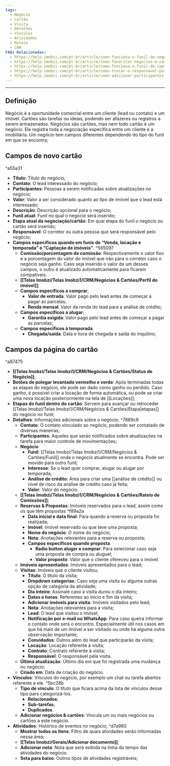 ```yaml
---
tags:
  - Negócio
  - Cartão
  - Visita
  - Detalhes
  - Vínculos
  - Atividades
  - Rateio
  - CRM
FAQs Relacionadas:
  - https://help.imobzi.com/pt-br/article/como-funciona-o-funil-de-negocios-h5u2aj/
  - https://help.imobzi.com/pt-br/article/como-favoritar-negocios-e-cartoes-no-funil-de-negocios-dskpzo/
  - https://help.imobzi.com/pt-br/article/como-funciona-o-funil-de-captacao-de-imoveis-agx4j4/
  - https://help.imobzi.com/pt-br/article/como-trocar-o-responsavel-por-um-negocio-28l1hq/
  - https://help.imobzi.com/pt-br/article/como-adicionar-participantes-em-negocios-cartoes-xc0174/
---
```

---
## Definição

Negócio é a oportunidade comercial entre um cliente (lead ou contato) e um imóvel. Cartões são tarefas ou ideias, podendo ser afazeres ou registros a serem armazenados.  Negócios são cartões, mas nem todo cartão é um negócio. Ele registra toda a negociação específica entre um cliente e a imobiliária. Um negócio tem campos diferentes dependendo do tipo do funil em que se encontra;

## Campos de novo cartão

^a55a31

- **Título**: Título do negócio;
- **Contato**: O lead interessado do negócio;
- **Participantes**: Pessoas a serem notificadas sobre atualizações no negócio;
- **Valor**: Valor a ser considerado quanto ao tipo de imóvel que o lead está interessado;
- **Descrição**: Descrição opcional para o negócio;
- **Funil atual**: Funil no qual o negócio será inserido;
- **Etapa atual da negociação/cartão**: Em qual etapa do funil o negócio ou cartão será inserido;
- **Responsável**: O corretor ou outra pessoa que será responsável pelo negócio;
- **Campos específicos quando em funis de “Venda, locação e temporada” e “Captação de imóveis”**. ^565097
	- **Comissão/porcentagem de comissão**: Respectivamente o valor fixo e a porcentagem do valor do imóvel que irão para o corretor caso o negócio seja ganho. Caso seja inserido o valor de um desses campos, o outro é atualizado automaticamente para ficarem compatíveis.
	- **[[Telas Imobzi/Telas Imobzi1/CRM/Negócios & Cartões/Perfil do imóvel]]**;
	- **Campos específicos a comprar**;
	    - **Valor de entrada**: Valor pago pelo lead antes de começar a pagar as parcelas;
	    - **Renda mensal**: Valor da renda do lead para a análise de crédito;
	- **Campos específicos a alugar**;	    
	    - **Garantia exigida**: Valor pago pelo lead antes de começar a pagar as parcelas;
	- **Campos específicos à temporada**.	    
	    - **Chegada/saída**: Data e hora de chegada e saída do inquilino;

## Campos da página do cartão

^a87475

- **[[Telas Imobzi/Telas Imobzi1/CRM/Negócios & Cartões/Status de Negócio]]**;
- **Botões de polegar levantado vermelho e verde**: Após terminadas todas as etapas do negócio, ele pode ser dado como ganho ou perdido. Caso ganho, é possível criar a locação de forma automática, ou pode se criar uma nova locação posteriormente na tela de [[Locações]];
- **Etapas do funil dentro do cartão**: Servem para avançar ou retroceder [[Telas Imobzi/Telas Imobzi1/CRM/Negócios & Cartões/Etapa|etapas]] do negócio no funil;
- **Detalhes**: Informações adicionais sobre o negócio; ^7889c6
	- **Contato**: O contato vinculado ao negócio, podendo ser contatado de diversas maneiras;
	- **Participantes**: Aqueles que serão notificados sobre atualizações na tarefa para maior controle de movimentações;
	- **Negócio**
		- **Funil**: [[Telas Imobzi/Telas Imobzi1/CRM/Negócios & Cartões/Funil]] onde o negócio atualmente se encontra. Pode ser movido para outro funil;
		- **Interesse**: Se o lead quer comprar, alugar ou alugar por temporada;
		- **Análise de crédito**: Área para criar uma [[análise de crédito]] ou nível de risco da análise de crédito caso já feita;
		- **Valor**: Valor do negócio.
	- **[[Telas Imobzi/Telas Imobzi1/CRM/Negócios & Cartões/Rateio de Comissões]]**;
	- **Reservas & Propostas**: Imóveis reservados para o lead, assim como os que têm propostas ^f89a2a
		- **Data inicial e data final**: Para quando a reserva ou proposta foi realizada;
		- **Imóvel**: Imóvel reservado ou que teve uma proposta;
		- **Nome do negócio**: O nome do negócio;
		- **Nota**: Anotações relevantes para a reserva ou proposta;
		- **Campos específicos quando proposta**.
			- **Radio button alugar e comprar**: Para selecionar caso seja uma proposta de compra ou aluguel;
			- **Valor proposto**: Valor que o cliente ofereceu para o imóvel.
	- **Imóveis apresentados**: Imóveis apresentados para o lead;
	- **Visitas**: Imóveis que o cliente visitou;
		- **Título**: O título da visita;
		- **Dropdown categorias**: Caso seja uma visita ou alguma outras opção de categoria da atividade;
		- **Dia inteiro**: Assinale caso a visita durou o dia inteiro;
		- **Datas e horas**: Referentes ao início e fim da visita;
		- **Adicionar imóveis para visita**: Imóveis visitados pelo lead;
		- **Nota**: Anotações relevantes para a visita;
		- **Lead**: O lead que visitou o imóvel;
		- **Notificação por e-mail ou WhatsApp**: Para caso queira informar o contato onde será o encontro. Especialmente útil nos casos em que há mais de um imóvel a ser visitado ou onde há alguma outra observação importante;
		- **Convidados**: Outros além do lead que participarão da visita;
		- **Locação**: Locação referente à visita;
		- **Contrato**: Contrato referente à visita;
		- **Responsável**: O responsável pela visita.
	- **Última atualização**: Último dia em que foi registrada uma mudança no negócio;
	- **Criado em**: Data de criação do negócio.
- **Vínculos**: Vínculos do negócio, por exemplo um chat ou tarefa abertos referente a ele. ^5bc28b
	- **Tipo de vínculo**: O título que ficara acima da lista de vínculos desse tipo para categorizá-los.
		- **Relacionados**;
		- **Sub-tarefas**;
		- **Duplicados**.
	- **Adicionar negócios & cartões**: Vincula um ou mais negócios ou cartões a este negócio.
- **Atividades**: Histórico de eventos no negócio; ^d7a980
	- **Mostrar todos os itens**: Filtro de quais atividades serão informadas nessa área;
	- **[[Telas Imobzi/Gerais/Adicionar documento]]**;
	- **Adicionar nota**: Nota que será exibida na linha do tempo das atividades do negócio.
	- **Seta para baixo**: Outros tipos de atividades registráveis;